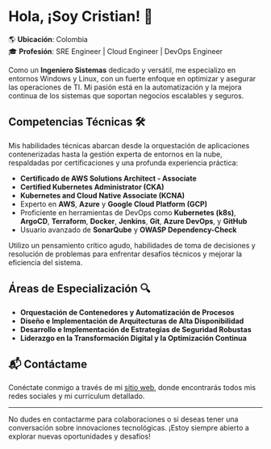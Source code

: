 # Hola, ¡Soy Cristian! 👋

🌎 **Ubicación**: Colombia  
🎓 **Profesión**: SRE Engineer | Cloud Engineer | DevOps Engineer

Como un **Ingeniero Sistemas** dedicado y versátil, me especializo en entornos Windows y Linux, con un fuerte enfoque en optimizar y asegurar las operaciones de TI. Mi pasión está en la automatización y la mejora continua de los sistemas que soportan negocios escalables y seguros.

## Competencias Técnicas 🛠️

Mis habilidades técnicas abarcan desde la orquestación de aplicaciones contenerizadas hasta la gestión experta de entornos en la nube, respaldadas por certificaciones y una profunda experiencia práctica:

- **Certificado de AWS Solutions Architect - Associate**
- **Certified Kubernetes Administrator (CKA)**
- **Kubernetes and Cloud Native Associate (KCNA)**
- Experto en **AWS**, **Azure** y **Google Cloud Platform (GCP)**
- Proficiente en herramientas de DevOps como **Kubernetes (k8s)**, **ArgoCD**, **Terraform**, **Docker**, **Jenkins**, **Git**, **Azure DevOps**, y **GitHub**
- Usuario avanzado de **SonarQube** y **OWASP Dependency-Check**

Utilizo un pensamiento crítico agudo, habilidades de toma de decisiones y resolución de problemas para enfrentar desafíos técnicos y mejorar la eficiencia del sistema.

## Áreas de Especialización 🔍

- **Orquestación de Contenedores y Automatización de Procesos**
- **Diseño e Implementación de Arquitecturas de Alta Disponibilidad**
- **Desarrollo e Implementación de Estrategias de Seguridad Robustas**
- **Liderazgo en la Transformación Digital y la Optimización Continua**

## 📬 Contáctame

Conéctate conmigo a través de mi [sitio web](https://cristianestupinan.online), donde encontrarás todos mis redes sociales y mi currículum detallado.

---

No dudes en contactarme para colaboraciones o si deseas tener una conversación sobre innovaciones tecnológicas. ¡Estoy siempre abierto a explorar nuevas oportunidades y desafíos!


